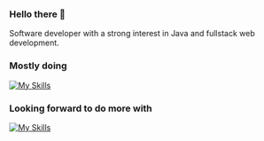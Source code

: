 ### Hello there 👋

Software developer with a strong interest in Java and fullstack web development.

<h3>Mostly doing</h3>

[![My Skills](https://skillicons.dev/icons?i=java,spring,react,js,mysql,html,css)](https://skillicons.dev)

<h3>Looking forward to do more with </h3>

[![My Skills](https://skillicons.dev/icons?i=cpp,rust,linux,docker)](https://skillicons.dev)

